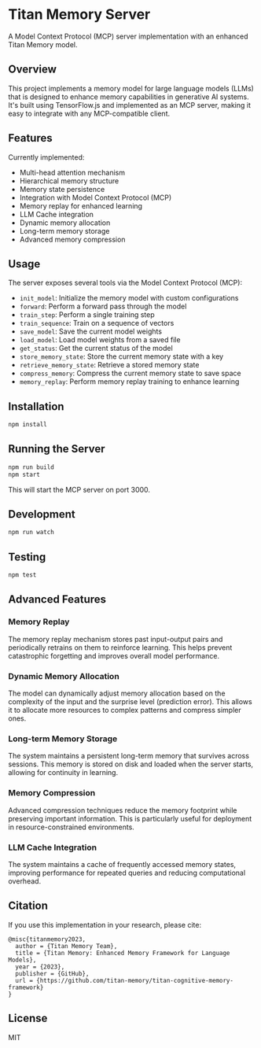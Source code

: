 # Titan Memory Server

A Model Context Protocol (MCP) server implementation with an enhanced Titan Memory model.

## Overview

This project implements a memory model for large language models (LLMs) that is designed to enhance memory capabilities in generative AI systems. It's built using TensorFlow.js and implemented as an MCP server, making it easy to integrate with any MCP-compatible client.

## Features

Currently implemented:
- Multi-head attention mechanism
- Hierarchical memory structure
- Memory state persistence
- Integration with Model Context Protocol (MCP)
- Memory replay for enhanced learning
- LLM Cache integration
- Dynamic memory allocation
- Long-term memory storage
- Advanced memory compression

## Usage

The server exposes several tools via the Model Context Protocol (MCP):

- `init_model`: Initialize the memory model with custom configurations
- `forward`: Perform a forward pass through the model
- `train_step`: Perform a single training step
- `train_sequence`: Train on a sequence of vectors
- `save_model`: Save the current model weights
- `load_model`: Load model weights from a saved file
- `get_status`: Get the current status of the model
- `store_memory_state`: Store the current memory state with a key
- `retrieve_memory_state`: Retrieve a stored memory state
- `compress_memory`: Compress the current memory state to save space
- `memory_replay`: Perform memory replay training to enhance learning

## Installation

```bash
npm install
```

## Running the Server

```bash
npm run build
npm start
```

This will start the MCP server on port 3000.

## Development

```bash
npm run watch
```

## Testing

```bash
npm test
```

## Advanced Features

### Memory Replay
The memory replay mechanism stores past input-output pairs and periodically retrains on them to reinforce learning. This helps prevent catastrophic forgetting and improves overall model performance.

### Dynamic Memory Allocation
The model can dynamically adjust memory allocation based on the complexity of the input and the surprise level (prediction error). This allows it to allocate more resources to complex patterns and compress simpler ones.

### Long-term Memory Storage
The system maintains a persistent long-term memory that survives across sessions. This memory is stored on disk and loaded when the server starts, allowing for continuity in learning.

### Memory Compression
Advanced compression techniques reduce the memory footprint while preserving important information. This is particularly useful for deployment in resource-constrained environments.

### LLM Cache Integration
The system maintains a cache of frequently accessed memory states, improving performance for repeated queries and reducing computational overhead.

## Citation

If you use this implementation in your research, please cite:

```
@misc{titanmemory2023,
  author = {Titan Memory Team},
  title = {Titan Memory: Enhanced Memory Framework for Language Models},
  year = {2023},
  publisher = {GitHub},
  url = {https://github.com/titan-memory/titan-cognitive-memory-framework}
}
```

## License

MIT